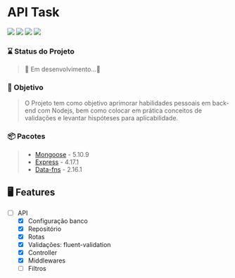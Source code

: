 # API Task

<img src="https://img.shields.io/static/v1?label=nodejs&message=API&color=darkgreen&style=for-the-badge&logo=Node.js"/>
<img src="https://img.shields.io/static/v1?label=&message=Ecmascript&color=505050&style=for-the-badge&logo=Javascript"/>
<img src="https://img.shields.io/static/v1?label=&message=MongoDb&color=505050&style=for-the-badge&logo=MongoDB"/>
<img src="https://img.shields.io/static/v1?label=Yarn&message=1.22.5&color=2C8EBB&style=for-the-badge&logo=Yarn"/>

### ⌛ Status do Projeto

> 🚧  Em desenvolvimento...🚧
### 🎯  Objetivo

> O Projeto tem como objetivo aprimorar habilidades pessoais em back-end com Nodejs, bem como colocar em prática conceitos de validações e levantar hispóteses para aplicabilidade.


### 📦 Pacotes

> - [Mongoose](https://mongoosejs.com/) - 5.10.9
> - [Express](https://expressjs.com/pt-br/) - 4.17.1
> - [Data-fns](https://date-fns.org/) - 2.16.1

## 🖥️ Features

- [ ] API
  - [x] Configuração banco
  - [x] Repositório
  - [x] Rotas
  - [x] Validações: fluent-validation
  - [x] Controller
  - [x] Middlewares
  - [ ] Filtros